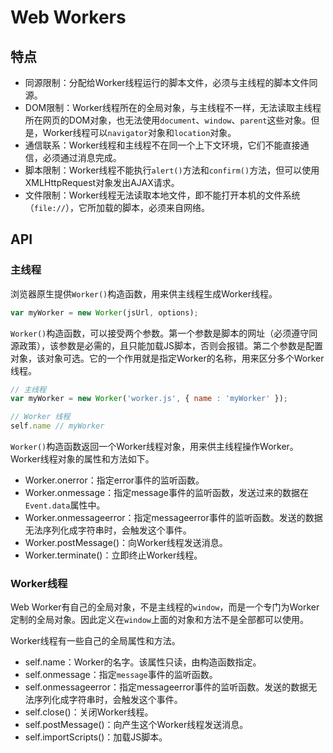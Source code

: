 # Web Workers

## 特点

- 同源限制：分配给Worker线程运行的脚本文件，必须与主线程的脚本文件同源。
- DOM限制：Worker线程所在的全局对象，与主线程不一样，无法读取主线程所在网页的DOM对象，也无法使用`document`、`window`、`parent`这些对象。但是，Worker线程可以`navigator`对象和`location`对象。
- 通信联系：Worker线程和主线程不在同一个上下文环境，它们不能直接通信，必须通过消息完成。
- 脚本限制：Worker线程不能执行`alert()`方法和`confirm()`方法，但可以使用XMLHttpRequest对象发出AJAX请求。
- 文件限制：Worker线程无法读取本地文件，即不能打开本机的文件系统（`file://`），它所加载的脚本，必须来自网络。

## API

### 主线程

浏览器原生提供`Worker()`构造函数，用来供主线程生成Worker线程。

```javascript
var myWorker = new Worker(jsUrl, options);
```

`Worker()`构造函数，可以接受两个参数。第一个参数是脚本的网址（必须遵守同源政策），该参数是必需的，且只能加载JS脚本，否则会报错。第二个参数是配置对象，该对象可选。它的一个作用就是指定Worker的名称，用来区分多个Worker线程。

```javascript
// 主线程
var myWorker = new Worker('worker.js', { name : 'myWorker' });

// Worker 线程
self.name // myWorker
```

`Worker()`构造函数返回一个Worker线程对象，用来供主线程操作Worker。Worker线程对象的属性和方法如下。

- Worker.onerror：指定error事件的监听函数。
- Worker.onmessage：指定message事件的监听函数，发送过来的数据在`Event.data`属性中。
- Worker.onmessageerror：指定messageerror事件的监听函数。发送的数据无法序列化成字符串时，会触发这个事件。
- Worker.postMessage()：向Worker线程发送消息。
- Worker.terminate()：立即终止Worker线程。

### Worker线程

Web Worker有自己的全局对象，不是主线程的`window`，而是一个专门为Worker定制的全局对象。因此定义在`window`上面的对象和方法不是全部都可以使用。

Worker线程有一些自己的全局属性和方法。

- self.name：Worker的名字。该属性只读，由构造函数指定。
- self.onmessage：指定`message`事件的监听函数。
- self.onmessageerror：指定messageerror事件的监听函数。发送的数据无法序列化成字符串时，会触发这个事件。
- self.close()：关闭Worker线程。
- self.postMessage()：向产生这个Worker线程发送消息。
- self.importScripts()：加载JS脚本。
